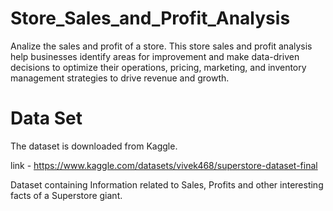 # Store_Sales_and_Profit_Analysis
Analize the sales and profit of a store. This store sales and profit analysis help businesses identify areas for improvement and make data-driven decisions to optimize their operations, pricing, marketing, and inventory management strategies to drive revenue and growth.
# Data Set 
The dataset is downloaded from Kaggle. 

link - https://www.kaggle.com/datasets/vivek468/superstore-dataset-final 

Dataset containing Information related to Sales, Profits and other interesting facts of a Superstore giant.
